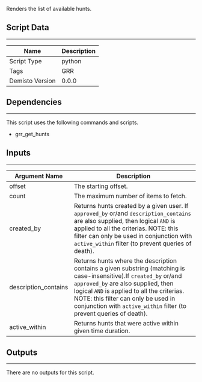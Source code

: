 Renders the list of available hunts.
## Script Data
---

| **Name** | **Description** |
| --- | --- |
| Script Type | python |
| Tags | GRR |
| Demisto Version | 0.0.0 |

## Dependencies
---
This script uses the following commands and scripts.
* grr_get_hunts

## Inputs
---

| **Argument Name** | **Description** |
| --- | --- |
| offset | The starting offset. |
| count | The maximum number of items to fetch. |
| created_by | Returns hunts created by a given user. If `approved_by` or/and `description_contains` are also supplied, then logical `AND` is applied to all the criterias. NOTE: this filter can only be used in conjunction with `active_within` filter (to prevent queries of death). |
| description_contains | Returns hunts where the description contains a given substring (matching is case-insensitive).If `created_by` or/and `approved_by` are also supplied, then logical `AND` is applied to all the criterias. NOTE: this filter can only be used in conjunction with `active_within` filter (to prevent queries of death). |
| active_within | Returns hunts that were active within given time duration. |

## Outputs
---
There are no outputs for this script.
